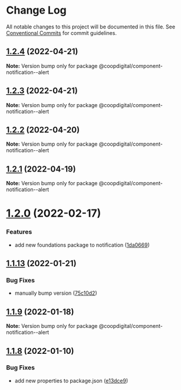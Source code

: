 # Change Log

All notable changes to this project will be documented in this file.
See [Conventional Commits](https://conventionalcommits.org) for commit guidelines.

## [1.2.4](https://github.com/coopdigital/coop-frontend/compare/@coopdigital/component-notification--alert@1.2.3...@coopdigital/component-notification--alert@1.2.4) (2022-04-21)

**Note:** Version bump only for package @coopdigital/component-notification--alert





## [1.2.3](https://github.com/coopdigital/coop-frontend/compare/@coopdigital/component-notification--alert@1.2.2...@coopdigital/component-notification--alert@1.2.3) (2022-04-21)

**Note:** Version bump only for package @coopdigital/component-notification--alert





## [1.2.2](https://github.com/coopdigital/coop-frontend/compare/@coopdigital/component-notification--alert@1.2.1...@coopdigital/component-notification--alert@1.2.2) (2022-04-20)

**Note:** Version bump only for package @coopdigital/component-notification--alert





## [1.2.1](https://github.com/coopdigital/coop-frontend/compare/@coopdigital/component-notification--alert@1.2.0...@coopdigital/component-notification--alert@1.2.1) (2022-04-19)

**Note:** Version bump only for package @coopdigital/component-notification--alert





# [1.2.0](https://github.com/coopdigital/coop-frontend/compare/@coopdigital/component-notification--alert@1.1.13...@coopdigital/component-notification--alert@1.2.0) (2022-02-17)


### Features

* add new foundations package to notification ([1da0669](https://github.com/coopdigital/coop-frontend/commit/1da0669df566abe29d1f14d8ddf300e57b944b60))





## [1.1.13](https://github.com/coopdigital/coop-frontend/compare/@coopdigital/component-notification--alert@1.1.8...@coopdigital/component-notification--alert@1.1.13) (2022-01-21)


### Bug Fixes

* manually bump version ([75c10d2](https://github.com/coopdigital/coop-frontend/commit/75c10d2d1032d18d468c4ee8a0f6a43ea101623b))





## [1.1.9](https://github.com/coopdigital/coop-frontend/compare/@coopdigital/component-notification--alert@1.1.8...@coopdigital/component-notification--alert@1.1.9) (2022-01-18)

**Note:** Version bump only for package @coopdigital/component-notification--alert





## [1.1.8](https://github.com/coopdigital/coop-frontend/compare/@coopdigital/component-notification--alert@1.1.7...@coopdigital/component-notification--alert@1.1.8) (2022-01-10)


### Bug Fixes

* add new properties to package.json ([e13dce9](https://github.com/coopdigital/coop-frontend/commit/e13dce94798600b80da4d0183ce96331b91c72aa))
